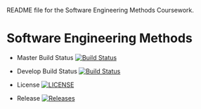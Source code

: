 README file for the Software Engineering Methods Coursework.

# Software Engineering Methods

- Master Build Status [![Build Status](https://travis-ci.org/ttothuk/group1_cw.svg?branch=master)](https://travis-ci.org/ttothuk/group1_cw)


- Develop Build Status [![Build Status](https://travis-ci.org/ttothuk/group1_cw.svg?branch=develop)](https://travis-ci.org/ttothuk/group1_cw)


- License [![LICENSE](https://img.shields.io/github/license/ttothuk/group1_cw.svg?style=flat-square)](https://github.com/ttothuk/group1_cw/blob/master/LICENSE)



- Release [![Releases](https://img.shields.io/github/release/ttothuk/group1_cw/all.svg?style=flat-square)](https://github.com/ttothuk/group1_cw/releases)
